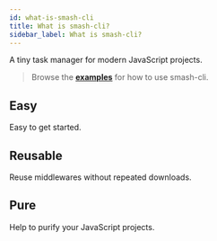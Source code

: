 ```yaml
---
id: what-is-smash-cli
title: What is smash-cli?
sidebar_label: What is smash-cli?
---
```


A tiny task manager for modern JavaScript projects.

> Browse the [**examples**](examples/usage/using-a-template.md) for how to use smash-cli.

## Easy

Easy to get started.

## Reusable

Reuse middlewares without repeated downloads.

## Pure

Help to purify your JavaScript projects.
